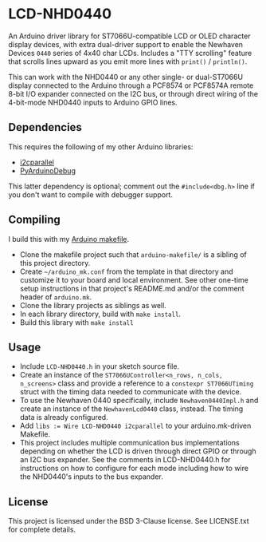 
LCD-NHD0440
===========

An Arduino driver library for ST7066U-compatible LCD or OLED character display devices,
with extra dual-driver support to enable the Newhaven Devices `0440` series of 4x40 char LCDs.
Includes a "TTY scrolling" feature that scrolls lines upward as you emit more lines with
`print()` / `println()`.

This can work with the NHD0440 or any other single- or dual-ST7066U display connected to the Arduino
through a PCF8574 or PCF8574A remote 8-bit I/O expander connected on the I2C bus, or through direct
wiring of the 4-bit-mode NHD0440 inputs to Arduino GPIO lines.

Dependencies
------------

This requires the following of my other Arduino libraries:

* [i2cparallel](https://github.com/kimballa/i2cparallel)
* [PyArduinoDebug](https://github.com/kimballa/PyArduinoDebug)

This latter dependency is optional; comment out the `#include<dbg.h>` line if you don't
want to compile with debugger support.

Compiling
---------

I build this with my [Arduino makefile](https://github.com/kimballa/arduino-makefile).

* Clone the makefile project such that `arduino-makefile/` is a sibling of this project directory.
* Create `~/arduino_mk.conf` from the template in that directory and customize it to your board
  and local environment. See other one-time setup instructions in that project's README.md and/or
  the comment header of `arduino.mk`.
* Clone the library projects as siblings as well.
* In each library directory, build with `make install`.
* Build this library with `make install`

Usage
-----

* Include `LCD-NHD0440.h` in your sketch source file.
* Create an instance of the `ST7066UController<n_rows, n_cols, n_screens>` class and
  provide a reference to a `constexpr ST7066UTiming` struct with the timing data needed to
  communicate with the device.
* To use the Newhaven 0440 specifically, include `Newhaven0440Impl.h` and create an
  instance of the `NewhavenLcd0440` class, instead. The timing data is already configured.
* Add `libs := Wire LCD-NHD0440 i2cparallel` to your arduino.mk-driven Makefile.
* This project includes multiple communication bus implementations depending on whether
  the LCD is driven through direct GPIO or through an I2C bus expander. See the comments
  in LCD-NHD0440.h for instructions on how to configure for each mode including how to
  wire the NHD0440's inputs to the bus expander.

License
-------

This project is licensed under the BSD 3-Clause license. See LICENSE.txt for complete details.
